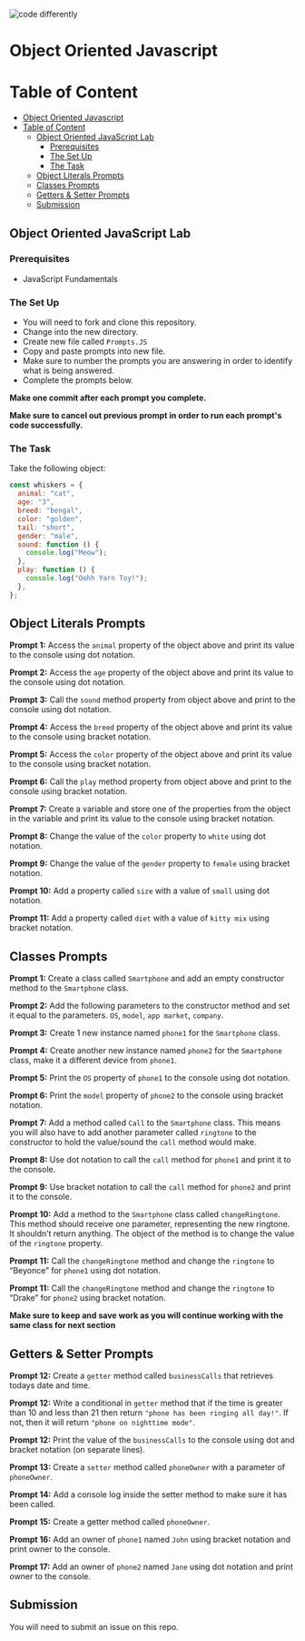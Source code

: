 ![code differently](https://user-images.githubusercontent.com/54545904/91590200-f82ec600-e928-11ea-9433-eea450388abf.png)

# Object Oriented Javascript

# Table of Content

- [Object Oriented Javascript](#object-oriented-javascript)
- [Table of Content](#table-of-content)
  - [Object Oriented JavaScript Lab](#object-oriented-javascript-lab)
    - [Prerequisites](#prerequisites)
    - [The Set Up](#the-set-up)
    - [The Task](#the-task)
  - [Object Literals Prompts](#object-literals-prompts)
  - [Classes Prompts](#classes-prompts)
  - [Getters & Setter Prompts](#getters--setter-prompts)
  - [Submission](#submission)

## Object Oriented JavaScript Lab

### Prerequisites

- JavaScript Fundamentals

### The Set Up

- You will need to fork and clone this repository.
- Change into the new directory.
- Create new file called `Prompts.JS`
- Copy and paste prompts into new file.
- Make sure to number the prompts you are answering in order to identify what is being answered.
- Complete the prompts below.

**Make one commit after each prompt you complete.**

**Make sure to cancel out previous prompt in order to run each prompt's code successfully.**

### The Task

Take the following object:

```js
const whiskers = {
  animal: "cat",
  age: "3",
  breed: "bengal",
  color: "golden",
  tail: "short",
  gender: "male",
  sound: function () {
    console.log("Meow");
  },
  play: function () {
    console.log("Oohh Yarn Toy!");
  },
};
```

## Object Literals Prompts

**Prompt 1:** Access the `animal` property of the object above and print its value to the console using dot notation.

**Prompt 2:** Access the `age` property of the object above and print its value to the console using dot notation.

**Prompt 3:** Call the `sound` method property from object above and print to the console using dot notation.

**Prompt 4:** Access the `breed` property of the object above and print its value to the console using bracket notation.

**Prompt 5:** Access the `color` property of the object above and print its value to the console using bracket notation.

**Prompt 6:** Call the `play` method property from object above and print to the console using bracket notation.

**Prompt 7:** Create a variable and store one of the properties from the object in the variable and print its value to the console using bracket notation.

**Prompt 8:** Change the value of the `color` property to `white` using dot notation.

**Prompt 9:** Change the value of the `gender` property to `female` using bracket notation.

**Prompt 10:** Add a property called `size` with a value of `small` using dot notation.

**Prompt 11:** Add a property called `diet` with a value of `kitty mix` using bracket notation.

## Classes Prompts

**Prompt 1:** Create a class called `Smartphone` and add an empty constructor method to the `Smartphone` class.

**Prompt 2:** Add the following parameters to the constructor method and set it equal to the parameters. `OS`, `model`, `app market`, `company`.

**Prompt 3:** Create 1 new instance named `phone1` for the `Smartphone` class.

**Prompt 4:** Create another new instance named `phone2` for the `Smartphone` class, make it a different device from `phone1`.

**Prompt 5:** Print the `OS` property of `phone1` to the console using dot notation.

**Prompt 6:** Print the `model` property of `phone2` to the console using bracket notation.

**Prompt 7:** Add a method called `Call` to the `Smartphone` class. This means you will also have to add another parameter called `ringtone` to the constructor to hold the value/sound the `call` method would make.

**Prompt 8:** Use dot notation to call the `call` method for `phone1` and print it to the console.

**Prompt 9:** Use bracket notation to call the `call` method for `phone2` and print it to the console.

**Prompt 10:** Add a method to the `Smartphone` class called `changeRingtone`. This method should receive one parameter, representing the new ringtone. It shouldn’t return anything. The object of the method is to change the value of the `ringtone` property.

**Prompt 11:** Call the `changeRingtone` method and change the `ringtone` to “Beyonce” for `phone1` using dot notation.

**Prompt 11:** Call the `changeRingtone` method and change the `ringtone` to “Drake” for `phone2` using bracket notation.

**Make sure to keep and save work as you will continue working with the same class for next section**

## Getters & Setter Prompts

**Prompt 12:** Create a `getter` method called `businessCalls` that retrieves todays date and time.

**Prompt 12:** Write a conditional in `getter` method that if the time is greater than 10 and less than 21 then return `"phone has been ringing all day!"`. If not, then it will return `"phone on nighttime mode"`.

**Prompt 12:** Print the value of the `businessCalls` to the console using dot and bracket notation (on separate lines).

**Prompt 13:** Create a `setter` method called `phoneOwner` with a parameter of `phoneOwner`.

**Prompt 14:** Add a console log inside the setter method to make sure it has been called.

**Prompt 15:** Create a getter method called `phoneOwner`.

**Prompt 16:** Add an owner of `phone1` named `John` using bracket notation and print owner to the console.

**Prompt 17:** Add an owner of `phone2` named `Jane` using dot notation and print owner to the console.

## Submission

You will need to submit an issue on this repo.
